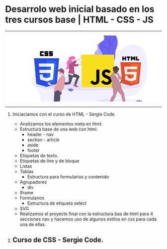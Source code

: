 # Desarrolo web inicial basado en los tres cursos base | HTML - CSS - JS

---

![Curso FrontEnd Base - HTML CSS JS](assets/img/portada.jpg)

---

1. Iniciaciamos con el curso de HTML - Sergie Code.

   - Analizamos los elementos meta en html.
   - Estructura base de una web con html.
     - header - nav
     - section - article
     - aside
     - footer
   - Etiquetas de texto.
   - Etiquetas de line y de bloque
   - Listas
   - Tablas
     - Estructura para formularios y contenido
   - Agrupadores
     - div
   - Iframe
   - Formularios
     - Estructura de etiqueta select
   - SVG
   - Realizamos el proyecto final con la estructura bas de html para 4 secciones nav y hacemos uso de algunos estilos en css para cada una de ellas.

2. Curso de CSS - Sergie Code.
   -
